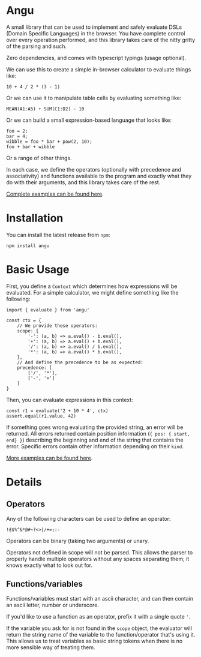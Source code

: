 # Angu

A small library that can be used to implement and safely evaluate DSLs (Domain Specific Languages)
in the browser. You have complete control over every operation performed, and this library takes care of the
nitty gritty of the parsing and such.

Zero dependencies, and comes with typescript typings (usage optional).

We can use this to create a simple in-browser calculator to evaluate things like:

```
10 + 4 / 2 * (3 - 1)
```

Or we can use it to manipulate table cells by evaluating something like:

```
MEAN(A1:A5) + SUM(C1:D2) - 10
```

Or we can build a small expression-based language that looks like:

```
foo = 2;
bar = 4;
wibble = foo * bar + pow(2, 10);
foo + bar + wibble
```

Or a range of other things.

In each case, we define the operators (optionally with precedence and associativity) and functions available
to the program and exactly what they do with their arguments, and this library takes care of the rest.

[Complete examples can be found here](https://github.com/jsdw/angu/blob/master/src/index.test.ts).

# Installation

You can install the latest release from `npm`:

```
npm install angu
```

# Basic Usage

First, you define a `Context` which determines how expressions will be evaluated. For a simple calculator,
we might define something like the following:

```
import { evaluate } from 'angu'

const ctx = {
    // We provide these operators:
    scope: {
        '-': (a, b) => a.eval() - b.eval(),
        '+': (a, b) => a.eval() + b.eval(),
        '/': (a, b) => a.eval() / b.eval(),
        '*': (a, b) => a.eval() * b.eval(),
    },
    // And define the precedence to be as expected:
    precedence: [
        ['/', '*'],
        ['-', '+']
    ]
}
```

Then, you can evaluate expressions in this context:

```
const r1 = evaluate('2 + 10 * 4', ctx)
assert.equal(r1.value, 42)
```

If something goes wrong evaluating the provided string, an error will be returned. All errors returned
contain position information (`{ pos: { start, end} }`) describing the beginning and end of the string
that contains the error. Specific errors contain other information depending on their `kind`.

[More examples can be found here](https://github.com/jsdw/angu/blob/master/src/index.test.ts).

# Details

## Operators

Any of the following characters can be used to define an operator:

```
!£$%^&*@#~?<>|/+=;:-
```

Operators can be binary (taking two arguments) or unary.

Operators not defined in scope will not be parsed. This allows the parser to properly handle multiple operators without any
spaces separating them; it knows exactly what to look out for.

## Functions/variables

Functions/variables must start with an ascii character, and can then contain an ascii letter, number or underscore.

If you'd like to use a function as an operator, prefix it with a single quote `'`.

If the variable you ask for is not found in the `scope` object, the evaluator will return the string name of the
variable to the function/operator that's using it. This allows us to treat variables as basic string tokens when
there is no more sensible way of treating them.

